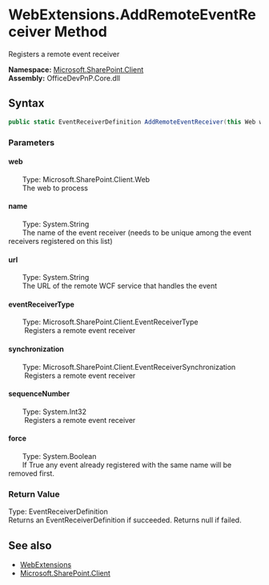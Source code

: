 # WebExtensions.AddRemoteEventReceiver Method  
 Registers a remote event receiver   

**Namespace:** [Microsoft.SharePoint.Client](Microsoft.SharePoint.Client.md)  
**Assembly:** OfficeDevPnP.Core.dll  
## Syntax
```C#
public static EventReceiverDefinition AddRemoteEventReceiver(this Web web, String name, String url, EventReceiverType eventReceiverType, EventReceiverSynchronization synchronization, Int32 sequenceNumber, Boolean force)
```
### Parameters
#### web  
&emsp;&emsp;Type: Microsoft.SharePoint.Client.Web  
&emsp;&emsp;The web to process  

  

#### name  
&emsp;&emsp;Type: System.String  
&emsp;&emsp;The name of the event receiver (needs to be unique among the event receivers registered on this list)  

  

#### url  
&emsp;&emsp;Type: System.String  
&emsp;&emsp;The URL of the remote WCF service that handles the event  

  

#### eventReceiverType  
&emsp;&emsp;Type: Microsoft.SharePoint.Client.EventReceiverType  
&emsp;&emsp; Registers a remote event receiver   

  

#### synchronization  
&emsp;&emsp;Type: Microsoft.SharePoint.Client.EventReceiverSynchronization  
&emsp;&emsp; Registers a remote event receiver   

  

#### sequenceNumber  
&emsp;&emsp;Type: System.Int32  
&emsp;&emsp; Registers a remote event receiver   

  

#### force  
&emsp;&emsp;Type: System.Boolean  
&emsp;&emsp;If True any event already registered with the same name will be removed first.  

  

### Return Value
Type: EventReceiverDefinition  
Returns an EventReceiverDefinition if succeeded. Returns null if failed.  


## See also
- [WebExtensions](Microsoft.SharePoint.Client.WebExtensions.md) 
- [Microsoft.SharePoint.Client](Microsoft.SharePoint.Client.md) 
